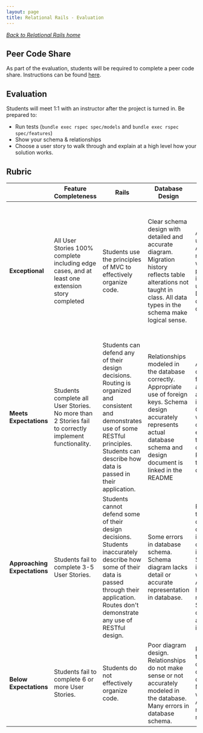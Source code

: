 ```yaml
---
layout: page
title: Relational Rails - Evaluation
---
```


_[Back to Relational Rails home](./index)_

## Peer Code Share
As part of the evaluation, students will be required to complete a peer code share. Instructions can be found [here](./peer_code_share).

## Evaluation
Students will meet 1:1 with an instructor after the project is turned in. Be prepared to: 
* Run tests (`bundle exec rspec spec/models` and `bundle exec rspec spec/features`)
* Show your schema & relationships
* Choose a user story to walk through and explain at a high level how your solution works.

## Rubric


| | **Feature Completeness** | **Rails** | **Database Design** | **Querying** | **Testing and Debugging** |
| --- | --- | --- | --- | --- | --- |
| **Exceptional**  | All User Stories 100% complete including edge cases, and at least one extension story completed | Students use the principles of MVC to effectively organize code. | Clear schema design with detailed and accurate diagram. Migration history reflects table alterations not taught in class. All data types in the schema make logical sense. | All queries use ActiveRecord methods wherever posible, or inheritance is utilized to DRY up duplicate queries. | 100% coverage for features and models. Either a gem that enhances testing effectiveness is implemented (orderly, factorybot, faker, etc) or within blocks are used throughout tests. |
| **Meets Expectations** | Students complete all User Stories. No more than 2 Stories fail to correctly implement functionality. | Students can defend any of their design decisions. Routing is organized and consistent and demonstrates use of some RESTful principles. Students can describe how data is passed in their application.| Relationships modeled in the database correctly. Appropriate use of foreign keys. Schema design accurately represents actual database schema and design document is linked in the README | All SQL or AR queries are functional and accurately implemented. Queries are written in a clear and effective way to read/write data. No Ruby is used to process data.| 100% coverage for models. 98% coverage for features. Tests are well written and meaningful. Students can point to the difference between integration and unit testing. |
| **Approaching Expectations** | Students fail to complete 3-5 User Stories. | Students cannot defend some of their design decisions. Students inaccurately describe how some of their data is passed through their application. Routes don't demonstrate any use of RESTful design. | Some errors in database schema. Schema diagram lacks detail or accurate representation in database. | Ruby is used to process data that could be included in a query instead. Some instances where ActiveRecord helpers are not utilized. Some queries not accurately implemented. | Feature test coverage between 90% and 98%, or model test coverage below 100%, or tests are not meaningfully written or have an unclear objective. |
| **Below Expectations** | Students fail to complete 6 or more User Stories. | Students do not effectively organize code. | Poor diagram design. Relationships do not make sense or not accurately modeled in the database. Many errors in database schema. | Ruby is used to process data more often than queries. Many cases where ActiveRecord methods are not utilized. | Below 90% coverage for either features or models. |
